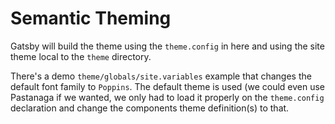 # Semantic Theming

Gatsby will build the theme using the `theme.config` in here and using the site
theme local to the `theme` directory.

There's a demo `theme/globals/site.variables` example that changes the default
font family to `Poppins`. The default theme is used (we could even use
Pastanaga if we wanted, we only had to load it properly on the `theme.config`
declaration and change the components theme definition(s) to that.
